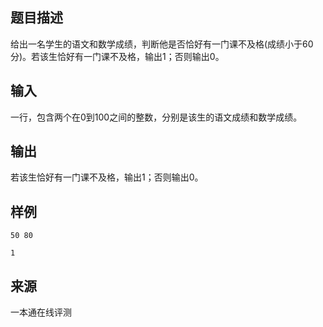 ## 题目描述

给出一名学生的语文和数学成绩，判断他是否恰好有一门课不及格(成绩小于60分)。若该生恰好有一门课不及格，输出1；否则输出0。

## 输入

一行，包含两个在0到100之间的整数，分别是该生的语文成绩和数学成绩。

## 输出

若该生恰好有一门课不及格，输出1；否则输出0。

## 样例

```input1
50 80
```

```output1
1
```


 ## 来源

 一本通在线评测 